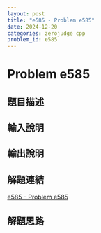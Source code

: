 ```yaml
---
layout: post
title: "e585 - Problem e585"
date: 2024-12-20
categories: zerojudge cpp
problem_id: e585
---
```


# Problem e585

## 題目描述



## 輸入說明



## 輸出說明



## 解題連結

[e585 - Problem e585](https://zerojudge.tw/ShowProblem?problemid=e585)

## 解題思路


